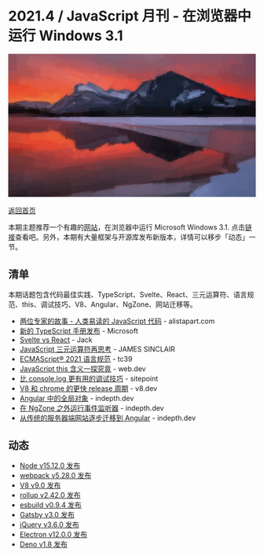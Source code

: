 # 2021.4 / JavaScript 月刊 - 在浏览器中运行 Windows 3.1

![](./img/04.png )

[返回首页](https://github.com/hijiangtao/javascript-articles-monthly)

本期主题推荐一个有趣的[网站](https://www.pcjs.org/software/pcx86/sys/windows/3.10/)，在浏览器中运行 Microsoft Windows 3.1. 点击[链接](https://www.pcjs.org/software/pcx86/sys/windows/3.10/)查看吧。另外，本期有大量框架与开源库发布新版本，详情可以移步「动态」一节。

## 清单

本期话题包含代码最佳实践、TypeScript、Svelte、React、三元运算符、语言规范、this、调试技巧、V8、Angular、NgZone、网站迁移等。

* [两位专家的故事 - 人类易读的 JavaScript 代码](https://alistapart.com/article/human-readable-javascript/) - alistapart.com
* [新的 TypeScript 手册发布](https://devblogs.microsoft.com/typescript/announcing-the-new-typescript-handbook/?utm_source=typescript-weekly.com&utm_campaign=typescript_weekly_166&utm_medium=email) - Microsoft
* [Svelte vs React](https://www.jackfranklin.co.uk/blog/comparing-svelte-and-react-javascript/) - Jack
* [JavaScript 三元运算符再思考](https://jrsinclair.com/articles/2021/rethinking-the-javascript-ternary-operator/) - JAMES SINCLAIR
* [ECMAScript® 2021 语言规范](https://tc39.es/ecma262/2021/) - tc39
* [JavaScript this 含义一探究竟](https://web.dev/javascript-this/) - web.dev
* [比 console.log 更有用的调试技巧](https://www.sitepoint.com/beyond-console-log-level-up-your-debugging-skills/) - sitepoint
* [V8 和 chrome 的更快 release 周期](https://v8.dev/blog/faster-releases) - v8.dev
* [Angular 中的全局对象](https://indepth.dev/posts/1440/global-objects-in-angular) - indepth.dev
* [在 NgZone 之外运行事件监听器](https://indepth.dev/posts/1434/running-event-listeners-outside-of-the-ngzone) - indepth.dev
* [从传统的服务器端网站逐步迁移到 Angular](https://indepth.dev/posts/1430/progressively-migrates-from-a-traditional-server-side-website-to-angular-2) - indepth.dev

## 动态

* [Node v15.12.0 发布](https://nodejs.org/en/blog/release/v15.12.0/)
* [webpack v5.28.0 发布](https://github.com/webpack/webpack/releases/tag/v5.28.0)
* [V8 v9.0 发布](https://v8.dev/blog/v8-release-90)
* [rollup v2.42.0 发布](https://github.com/rollup/rollup/releases/tag/v2.42.0)
* [esbuild v0.9.4 发布](https://github.com/evanw/esbuild/releases/tag/v0.9.4)
* [Gatsby v3.0 发布](https://www.gatsbyjs.com/blog/gatsby-v3/)
* [jQuery v3.6.0 发布](http://blog.jquery.com/2021/03/02/jquery-3-6-0-released/)
* [Electron v12.0.0 发布](https://www.electronjs.org/blog/electron-12-0)
* [Deno v1.8 发布](https://deno.com/blog/v1.8)
